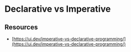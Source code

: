 # Declarative vs Imperative

## Resources

* [https://ui.dev/imperative-vs-declarative-programming/](https://ui.dev/imperative-vs-declarative-programming/)

